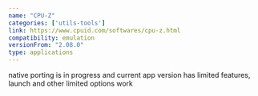 ```yaml
---
name: "CPU-Z"
categories: ['utils-tools']
link: https://www.cpuid.com/softwares/cpu-z.html
compatibility: emulation
versionFrom: "2.08.0"
type: applications
---
```


native porting is in progress and current app version has limited features, launch and other limited options work